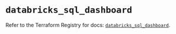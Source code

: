 # `databricks_sql_dashboard`

Refer to the Terraform Registry for docs: [`databricks_sql_dashboard`](https://registry.terraform.io/providers/databricks/databricks/1.79.1/docs/resources/sql_dashboard).
